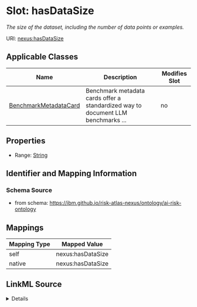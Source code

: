 

# Slot: hasDataSize


_The size of the dataset, including the number of data points or examples._





URI: [nexus:hasDataSize](https://ibm.github.io/risk-atlas-nexus/ontology/hasDataSize)



<!-- no inheritance hierarchy -->





## Applicable Classes

| Name | Description | Modifies Slot |
| --- | --- | --- |
| [BenchmarkMetadataCard](BenchmarkMetadataCard.md) | Benchmark metadata cards offer a standardized way to document LLM benchmarks ... |  no  |







## Properties

* Range: [String](String.md)





## Identifier and Mapping Information







### Schema Source


* from schema: https://ibm.github.io/risk-atlas-nexus/ontology/ai-risk-ontology




## Mappings

| Mapping Type | Mapped Value |
| ---  | ---  |
| self | nexus:hasDataSize |
| native | nexus:hasDataSize |




## LinkML Source

<details>
```yaml
name: hasDataSize
description: The size of the dataset, including the number of data points or examples.
from_schema: https://ibm.github.io/risk-atlas-nexus/ontology/ai-risk-ontology
rank: 1000
alias: hasDataSize
domain_of:
- BenchmarkMetadataCard
range: string

```
</details>